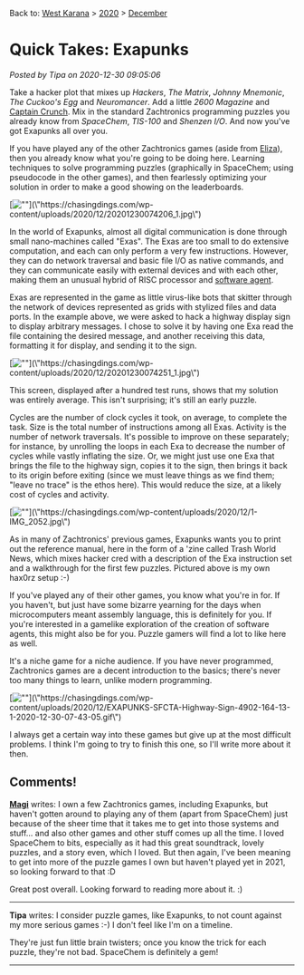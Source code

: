 Back to: [West Karana](/posts/westkarana.md) > [2020](/posts/2020/westkarana.md) > [December](./westkarana.md)
# Quick Takes: Exapunks

*Posted by Tipa on 2020-12-30 09:05:06*


Take a hacker plot that mixes up *Hackers*, *The Matrix*, *Johnny Mnemonic*, *The Cuckoo's Egg* and *Neuromancer*. Add a little *2600 Magazine* and [Captain Crunch](\"https://en.wikipedia.org/wiki/John_Draper\"). Mix in the standard Zachtronics programming puzzles you already know from *SpaceChem*, *TIS-100* and *Shenzen I/O*. And now you've got Exapunks all over you.



If you have played any of the other Zachtronics games (aside from [Eliza](\"https://www.zachtronics.com/eliza/\")), then you already know what you're going to be doing here. Learning techniques to solve programming puzzles (graphically in SpaceChem; using pseudocode in the other games), and then fearlessly optimizing your solution in order to make a good showing on the leaderboards.



[![\"\"](\"https://chasingdings.com/wp-content/uploads/2020/12/20201230074206_1-1024x576.jpg\")](\"https://chasingdings.com/wp-content/uploads/2020/12/20201230074206_1.jpg\")

In the world of Exapunks, almost all digital communication is done through small nano-machines called \"Exas\". The Exas are too small to do extensive computation, and each can only perform a very few instructions. However, they can do network traversal and basic file I/O as native commands, and they can communicate easily with external devices and with each other, making them an unusual hybrid of RISC processor and [software agent](\"https://en.wikipedia.org/wiki/Software_agent\").



Exas are represented in the game as little virus-like bots that skitter through the network of devices represented as grids with stylized files and data ports. In the example above, we were asked to hack a highway display sign to display arbitrary messages. I chose to solve it by having one Exa read the file containing the desired message, and another receiving this data, formatting it for display, and sending it to the sign.



[![\"\"](\"https://chasingdings.com/wp-content/uploads/2020/12/20201230074251_1-1024x576.jpg\")](\"https://chasingdings.com/wp-content/uploads/2020/12/20201230074251_1.jpg\")

This screen, displayed after a hundred test runs, shows that my solution was entirely average. This isn't surprising; it's still an early puzzle.



Cycles are the number of clock cycles it took, on average, to complete the task. Size is the total number of instructions among all Exas. Activity is the number of network traversals. It's possible to improve on these separately; for instance, by unrolling the loops in each Exa to decrease the number of cycles while vastly inflating the size. Or, we might just use one Exa that brings the file to the highway sign, copies it to the sign, then brings it back to its origin before exiting (since we must leave things as we find them; \"leave no trace\" is the ethos here). This would reduce the size, at a likely cost of cycles and activity.



[![\"\"](\"https://chasingdings.com/wp-content/uploads/2020/12/1-IMG_2052.jpg\")](\"https://chasingdings.com/wp-content/uploads/2020/12/1-IMG_2052.jpg\")

As in many of Zachtronics' previous games, Exapunks wants you to print out the reference manual, here in the form of a 'zine called Trash World News, which mixes hacker cred with a description of the Exa instruction set and a walkthrough for the first few puzzles. Pictured above is my own hax0rz setup :-)



If you've played any of their other games, you know what you're in for. If you haven't, but just have some bizarre yearning for the days when microcomputers meant assembly language, this is definitely for you. If you're interested in a gamelike exploration of the creation of software agents, this might also be for you. Puzzle gamers will find a lot to like here as well.



It's a niche game for a niche audience. If you have never programmed, Zachtronics games are a decent introduction to the basics; there's never too many things to learn, unlike modern programming.



[![\"\"](\"https://chasingdings.com/wp-content/uploads/2020/12/EXAPUNKS-SFCTA-Highway-Sign-4902-164-13-1-2020-12-30-07-43-05.gif\")](\"https://chasingdings.com/wp-content/uploads/2020/12/EXAPUNKS-SFCTA-Highway-Sign-4902-164-13-1-2020-12-30-07-43-05.gif\")

I always get a certain way into these games but give up at the most difficult problems. I think I'm going to try to finish this one, so I'll write more about it then.





## Comments!

**[Magi](https://indiecator.home.blog/)** writes: I own a few Zachtronics games, including Exapunks, but haven't gotten around to playing any of them (apart from SpaceChem) just because of the sheer time that it takes me to get into those systems and stuff... and also other games and other stuff comes up all the time. I loved SpaceChem to bits, especially as it had this great soundtrack, lovely puzzles, and a story even, which I loved. 
But then again, I've been meaning to get into more of the puzzle games I own but haven't played yet in 2021, so looking forward to that :D 

Great post overall. Looking forward to reading more about it. :)

---

**Tipa** writes: I consider puzzle games, like Exapunks, to not count against my more serious games :-) I don't feel like I'm on a timeline.

They're just fun little brain twisters; once you know the trick for each puzzle, they're not bad. SpaceChem is definitely a gem!

---

